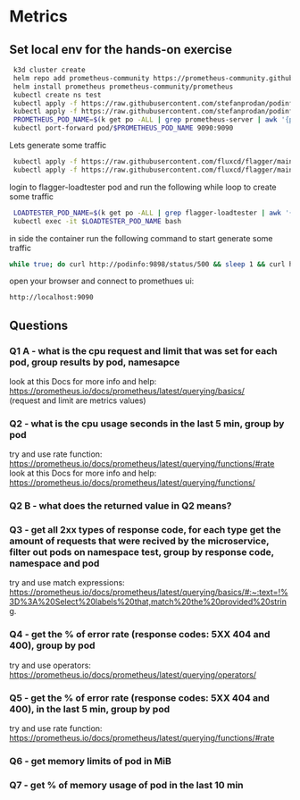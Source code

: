 # Metrics

## Set local env for the hands-on exercise

```bash
 k3d cluster create
 helm repo add prometheus-community https://prometheus-community.github.io/helm-charts
 helm install prometheus prometheus-community/prometheus
 kubectl create ns test
 kubectl apply -f https://raw.githubusercontent.com/stefanprodan/podinfo/master/kustomize/deployment.yaml
 kubectl apply -f https://raw.githubusercontent.com/stefanprodan/podinfo/master/kustomize/service.yaml
 PROMETHEUS_POD_NAME=$(k get po -ALL | grep prometheus-server | awk '{print $2}')
 kubectl port-forward pod/$PROMETHEUS_POD_NAME 9090:9090
```

Lets generate some traffic
```bash
 kubectl apply -f https://raw.githubusercontent.com/fluxcd/flagger/main/kustomize/tester/deployment.yaml
 kubectl apply -f https://raw.githubusercontent.com/fluxcd/flagger/main/kustomize/tester/service.yaml
```

login to flagger-loadtester pod and run the following while loop to create some traffic
```bash
 LOADTESTER_POD_NAME=$(k get po -ALL | grep flagger-loadtester | awk '{print $2}')
 kubectl exec -it $LOADTESTER_POD_NAME bash
```
in side the container run the following command to start generate some traffic
```bash
while true; do curl http://podinfo:9898/status/500 && sleep 1 && curl http://podinfo:9898/status/400 && curl http://podinfo:9898/status/404 && curl http://podinfo:9898/status/200 && curl http://podinfo:9898/status/200 && curl http://podinfo:9898/status/200 && curl http://podinfo:9898/status/200 && curl http://podinfo:9898/status/200 && curl http://podinfo:9898/status/200 && curl http://podinfo:9898/status/202 && curl http://podinfo:9898/status/202 && curl http://podinfo:9898/status/202 && curl http://podinfo:9898/status/201 && curl http://podinfo:9898/status/200 && curl http://podinfo:9898/status/201 && curl http://podinfo:9898/status/202 ; done
```

open your browser and connect to promethues ui:
```bash
http://localhost:9090
```

## Questions

### Q1 A - what is the cpu request and limit that was set for each pod, group results by pod, namesapce
look at this Docs for more info and help: \
https://prometheus.io/docs/prometheus/latest/querying/basics/ \
(request and limit are metrics values)

### Q2 - what is the cpu usage seconds in the last 5 min, group by pod 
try and use rate function: \
https://prometheus.io/docs/prometheus/latest/querying/functions/#rate \
look at this Docs for more info and help:
https://prometheus.io/docs/prometheus/latest/querying/functions/

### Q2 B - what does the returned value in Q2 means?

### Q3 - get all 2xx types of response code, for each type get the amount of requests that were recived by the microservice, filter out pods on namespace test, group by response code, namespace and pod
try and use match expressions: \
https://prometheus.io/docs/prometheus/latest/querying/basics/#:~:text=!%3D%3A%20Select%20labels%20that,match%20the%20provided%20string.

### Q4 - get the % of error rate (response codes: 5XX 404 and 400), group by pod
try and use operators: \
https://prometheus.io/docs/prometheus/latest/querying/operators/

### Q5 - get the % of error rate (response codes: 5XX 404 and 400), in the last 5 min, group by pod
try and use rate function: \
https://prometheus.io/docs/prometheus/latest/querying/functions/#rate

### Q6 - get memory limits of pod in MiB

### Q7 - get % of memory usage of pod in the last 10 min
